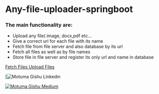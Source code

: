 # Any-file-uploader-springboot
<h3> The main functionality are:</h3>

<ul>
  <li>Upload any file( image, docx,pdf etc...</li>
  <li>Give a correct url for each file with its name</li>
  <li>Fetch file from file server and also database by its url</li>
  <li>Fetch all files as well as by file names</li>
  <li>Store file in file server and register its only url and name in database</li>
</ul>

<a href="http://localhost:8080/files"> Fetch Files </a>
<a href="http://localhost:8080/upload"> Upload Files </a>

    
[![Motuma Gishu Linkedin](https://www.linkedin.com/in/motuma-gishu-a04248185?lipi=urn%3Ali%3Apage%3Ad_flagship3_profile_view_base_contact_details%3BVqQyRH54SuCX1VfeEQ%2FIzQ%3D%3D)

[![Motuma Gishu Medium](https://img.shields.io/badge/Medium-000000?style=for-the-badge&logo=medium&logoColor=white)](https://medium.com/@motumagishu27)

<!--
**motumag/motumag** is a ✨ _special_ ✨ repository because its `README.md` (this file) appears on your GitHub profile.

Here are some ideas to get you started:

- 🔭 I’m currently working on ...
- 🌱 I’m currently learning ...
- 👯 I’m looking to collaborate on ...
- 🤔 I’m looking for help with ...
- 💬 Ask me about ...
- 📫 How to reach me: ...
- 😄 Pronouns: ...
- ⚡ Fun fact: ...
-->
